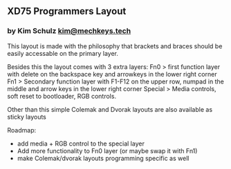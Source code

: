 ## XD75 Programmers Layout ##
### by Kim Schulz <kim@mechkeys.tech> ###


This layout is made with the philosophy that brackets and braces should be easily accessable on the
primary layer.

Besides this the layout comes with 3 extra layers:
Fn0 > first function layer with delete on the backspace key and arrowkeys in the lower right corner
Fn1 > Secondary function layer with F1-F12 on the upper row, numpad in the middle and arrow keys in the lower right corner
Special > Media controls, soft reset to bootloader, RGB controls.

Other than this simple Colemak and Dvorak layouts are also available as sticky layouts 



Roadmap:
- add media + RGB control to the special layer
- Add more functionality to Fn0 layer (or maybe swap it with Fn1)
- make Colemak/dvorak layouts  programming specific as well

